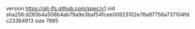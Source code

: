 version https://git-lfs.github.com/spec/v1
oid sha256:d265b4a506b4ab79a9e3baf54fcee00923102e76a97756a737104fdc23364913
size 7895
